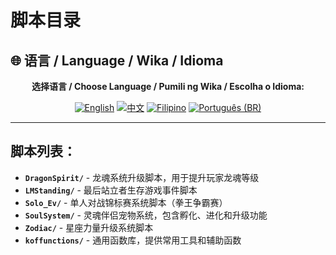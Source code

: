 # 脚本目录

## 🌐 语言 / Language / Wika / Idioma

<div align="center">

**选择语言 / Choose Language / Pumili ng Wika / Escolha o Idioma:**

[![English](https://img.shields.io/badge/English-EN-blue?style=flat-square)](../README.md)
[![中文](https://img.shields.io/badge/中文-CN-red?style=flat-square)](README_CN.md)
[![Filipino](https://img.shields.io/badge/Filipino-PH-green?style=flat-square)](README_PH.md)
[![Português (BR)](https://img.shields.io/badge/Português%20(BR)-BR-yellow?style=flat-square)](README_PT_BR.md)

</div>

---

## 脚本列表：
- **`DragonSpirit/`** - 龙魂系统升级脚本，用于提升玩家龙魂等级
- **`LMStanding/`** - 最后站立者生存游戏事件脚本
- **`Solo_Ev/`** - 单人对战锦标赛系统脚本（拳王争霸赛）
- **`SoulSystem/`** - 灵魂伴侣宠物系统，包含孵化、进化和升级功能
- **`Zodiac/`** - 星座力量升级系统脚本
- **`koffunctions/`** - 通用函数库，提供常用工具和辅助函数